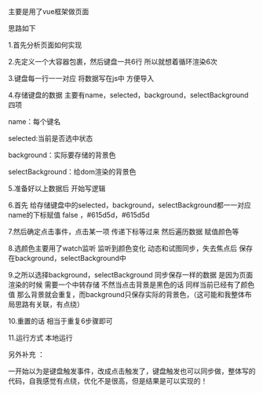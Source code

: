 主要是用了vue框架做页面

思路如下

1.首先分析页面如何实现

2.先定义一个大容器包裹，然后键盘一共6行 所以就想着循环渲染6次

3.键盘每一行一一对应 将数据写在js中 方便导入 

4.存储键盘的数据 主要有name，selected，background，selectBackground 四项

name：每个键名

selected:当前是否选中状态

background：实际要存储的背景色

selectBackground：给dom渲染的背景色

5.准备好以上数据后 开始写逻辑

6.首先 给存储键盘中的selected，background，selectBackground都一一对应name的下标赋值 false ，#615d5d，#615d5d

7.然后确定点击事件，点击某一项 传递下标等过来 然后遍历数据  赋值颜色等

8.选颜色主要用了watch监听 监听到颜色变化 动态和试图同步，失去焦点后 保存在background，selectBackground中

9.之所以选择background，selectBackground 同步保存一样的数据 是因为页面渲染的时候 需要一个中转存储  不然当点击背景是黑色的话 同样当前已经有了颜色值 那么背景就会重复，而background只保存实际的背景色，（这可能和我整体布局思路有关联，有点绕）

10.重置的话 相当于重复6步骤即可

11.运行方式 本地运行 

另外补充 ：

一开始以为是键盘触发事件，改成点击触发了，键盘触发也可以同步做，整体写的代码，自我感觉有点绕，优化不是很高，但是结果是可以实现的！